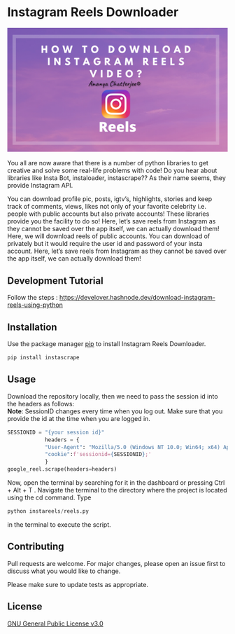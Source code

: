 # Instagram Reels Downloader
![Instagram Reels Downloader](https://github.com/Ananya-0306/Instagram_Reels_downloader/blob/main/reels%20(1).png)

You all are now aware that there is a number of python libraries to get creative and solve some real-life problems with code! Do you hear about libraries like Insta Bot, instaloader, instascrape?? As their name seems, they provide Instagram API.

You can download profile pic, posts, igtv’s, highlights, stories and keep track of comments, views, likes not only of your favorite celebrity i.e. people with public accounts but also private accounts!
These libraries provide you the facility to do so!
Here, let’s save reels from Instagram as they cannot be saved over the app itself, we can actually download them!
Here, we will download reels of public accounts. You can download of privately but it would require the user id and password of your insta account.
Here, let’s save reels from Instagram as they cannot be saved over the app itself, we can actually download them!</br>

## Development Tutorial

Follow the steps : https://develover.hashnode.dev/download-instagram-reels-using-python

## Installation

Use the package manager [pip](https://pip.pypa.io/en/stable/) to install Instagram Reels Downloader.

```bash
pip install instascrape
```

## Usage

Download the repository locally, then we need to pass the session id into the headers as follows: <br>
**Note**: SessionID changes every time when you log out. Make sure that you provide the id at the time when you are logged in.

```python
SESSIONID = "{your session id}"
            headers = {
            "User-Agent": "Mozilla/5.0 (Windows NT 10.0; Win64; x64) AppleWebKit/537.36 (KHTML, like Gecko) Chrome/79.0.3945.74 Safari/537.36 Edg/79.0.309.43",
            "cookie":f'sessionid={SESSIONID};'
            }
google_reel.scrape(headers=headers)
```

Now, open the terminal by searching for it in the dashboard or pressing Ctrl + Alt + T . Navigate the terminal to the directory where the project is located using the cd command. Type 

```python
python instareels/reels.py
```
in the terminal to execute the script.

## Contributing

Pull requests are welcome. For major changes, please open an issue first
to discuss what you would like to change.

Please make sure to update tests as appropriate.

## License

[GNU General Public License v3.0](https://github.com/Ananya-0306/Instagram_Reels_downloader/blob/main/LICENSE)
